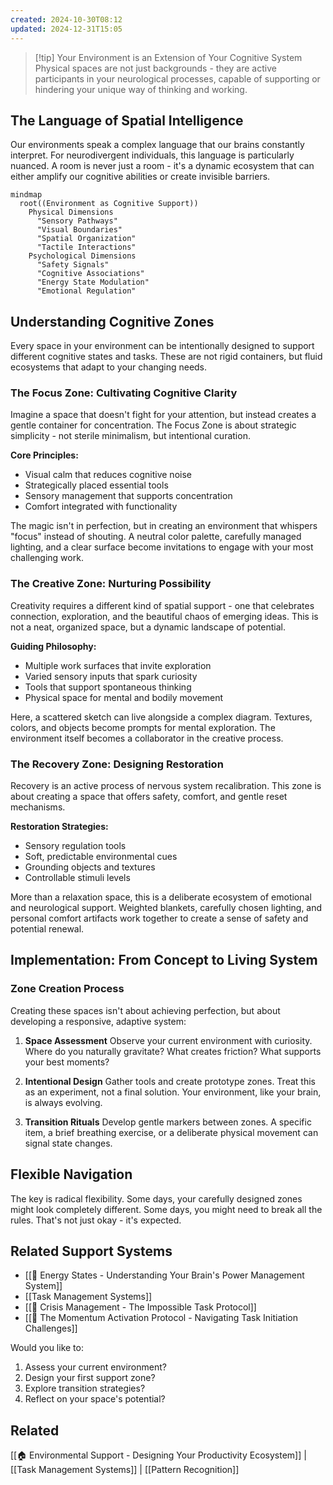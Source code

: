 ```yaml
---
created: 2024-10-30T08:12
updated: 2024-12-31T15:05
---
```



> [!tip] Your Environment is an Extension of Your Cognitive System
> Physical spaces are not just backgrounds - they are active participants in your neurological processes, capable of supporting or hindering your unique way of thinking and working.

## The Language of Spatial Intelligence

Our environments speak a complex language that our brains constantly interpret. For neurodivergent individuals, this language is particularly nuanced. A room is never just a room - it's a dynamic ecosystem that can either amplify our cognitive abilities or create invisible barriers.

```mermaid
mindmap
  root((Environment as Cognitive Support))
    Physical Dimensions
      "Sensory Pathways"
      "Visual Boundaries"
      "Spatial Organization"
      "Tactile Interactions"
    Psychological Dimensions
      "Safety Signals"
      "Cognitive Associations"
      "Energy State Modulation"
      "Emotional Regulation"
```

## Understanding Cognitive Zones

Every space in your environment can be intentionally designed to support different cognitive states and tasks. These are not rigid containers, but fluid ecosystems that adapt to your changing needs.

### The Focus Zone: Cultivating Cognitive Clarity

Imagine a space that doesn't fight for your attention, but instead creates a gentle container for concentration. The Focus Zone is about strategic simplicity - not sterile minimalism, but intentional curation.

**Core Principles:**
- Visual calm that reduces cognitive noise
- Strategically placed essential tools
- Sensory management that supports concentration
- Comfort integrated with functionality

The magic isn't in perfection, but in creating an environment that whispers "focus" instead of shouting. A neutral color palette, carefully managed lighting, and a clear surface become invitations to engage with your most challenging work.

### The Creative Zone: Nurturing Possibility

Creativity requires a different kind of spatial support - one that celebrates connection, exploration, and the beautiful chaos of emerging ideas. This is not a neat, organized space, but a dynamic landscape of potential.

**Guiding Philosophy:**
- Multiple work surfaces that invite exploration
- Varied sensory inputs that spark curiosity
- Tools that support spontaneous thinking
- Physical space for mental and bodily movement

Here, a scattered sketch can live alongside a complex diagram. Textures, colors, and objects become prompts for mental exploration. The environment itself becomes a collaborator in the creative process.

### The Recovery Zone: Designing Restoration

Recovery is an active process of nervous system recalibration. This zone is about creating a space that offers safety, comfort, and gentle reset mechanisms.

**Restoration Strategies:**
- Sensory regulation tools
- Soft, predictable environmental cues
- Grounding objects and textures
- Controllable stimuli levels

More than a relaxation space, this is a deliberate ecosystem of emotional and neurological support. Weighted blankets, carefully chosen lighting, and personal comfort artifacts work together to create a sense of safety and potential renewal.

## Implementation: From Concept to Living System

### Zone Creation Process
Creating these spaces isn't about achieving perfection, but about developing a responsive, adaptive system:

1. **Space Assessment**
   Observe your current environment with curiosity. Where do you naturally gravitate? What creates friction? What supports your best moments?

2. **Intentional Design**
   Gather tools and create prototype zones. Treat this as an experiment, not a final solution. Your environment, like your brain, is always evolving.

3. **Transition Rituals**
   Develop gentle markers between zones. A specific item, a brief breathing exercise, or a deliberate physical movement can signal state changes.

## Flexible Navigation

The key is radical flexibility. Some days, your carefully designed zones might look completely different. Some days, you might need to break all the rules. That's not just okay - it's expected.

## Related Support Systems
- [[🔋 Energy States - Understanding Your Brain's Power Management System]]
- [[Task Management Systems]]
- [[🛟 Crisis Management - The Impossible Task Protocol]]
- [[🚨 The Momentum Activation Protocol - Navigating Task Initiation Challenges]]

Would you like to:
1. Assess your current environment?
2. Design your first support zone?
3. Explore transition strategies?
4. Reflect on your space's potential?

## Related
[[🏠 Environmental Support - Designing Your Productivity Ecosystem]] | [[Task Management Systems]] | [[Pattern Recognition]]
